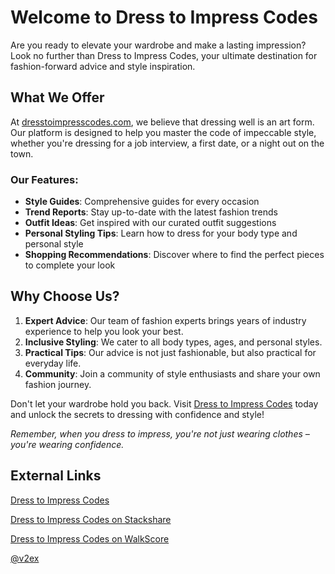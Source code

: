 # Welcome to Dress to Impress Codes

Are you ready to elevate your wardrobe and make a lasting impression? Look no further than Dress to Impress Codes, your ultimate destination for fashion-forward advice and style inspiration.

## What We Offer

At [dresstoimpresscodes.com](https://www.dresstoimpresscodes.com), we believe that dressing well is an art form. Our platform is designed to help you master the code of impeccable style, whether you're dressing for a job interview, a first date, or a night out on the town.

### Our Features:

- **Style Guides**: Comprehensive guides for every occasion
- **Trend Reports**: Stay up-to-date with the latest fashion trends
- **Outfit Ideas**: Get inspired with our curated outfit suggestions
- **Personal Styling Tips**: Learn how to dress for your body type and personal style
- **Shopping Recommendations**: Discover where to find the perfect pieces to complete your look

## Why Choose Us?

1. **Expert Advice**: Our team of fashion experts brings years of industry experience to help you look your best.
2. **Inclusive Styling**: We cater to all body types, ages, and personal styles.
3. **Practical Tips**: Our advice is not just fashionable, but also practical for everyday life.
4. **Community**: Join a community of style enthusiasts and share your own fashion journey.

Don't let your wardrobe hold you back. Visit [Dress to Impress Codes](https://www.dresstoimpresscodes.com) today and unlock the secrets to dressing with confidence and style!

*Remember, when you dress to impress, you're not just wearing clothes – you're wearing confidence.*

## External Links

[Dress to Impress Codes](https://www.dresstoimpresscodes.com)

[Dress to Impress Codes on Stackshare](https://stackshare.io/musik)

[Dress to Impress Codes on WalkScore](https://www.walkscore.com/people/269287944774/muzik)

[@v2ex](https://www.v2ex.com/member/muzikel)